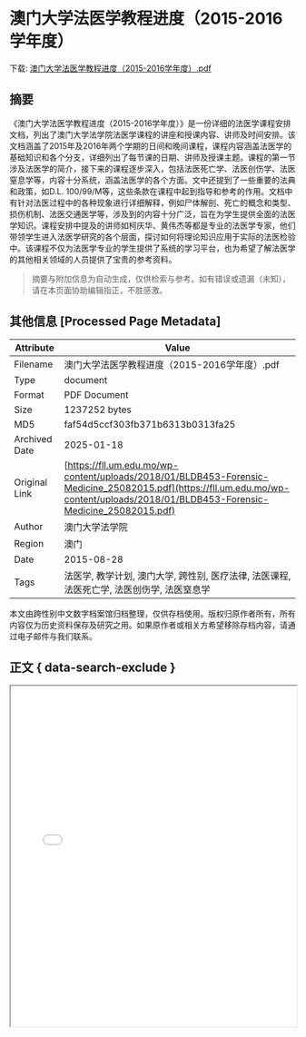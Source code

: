 # 澳门大学法医学教程进度（2015-2016学年度）

<!-- tcd_download_link -->
下载: <a href="../澳门大学法医学教程进度（2015-2016学年度）.pdf" download>澳门大学法医学教程进度（2015-2016学年度）.pdf</a>
<!-- tcd_download_link_end -->

## 摘要

<!-- tcd_abstract -->
《澳门大学法医学教程进度（2015-2016学年度）》是一份详细的法医学课程安排文档，列出了澳门大学法学院法医学课程的讲座和授课内容、讲师及时间安排。该文档涵盖了2015年及2016年两个学期的日间和晚间课程，课程内容涵盖法医学的基础知识和各个分支，详细列出了每节课的日期、讲师及授课主题。课程的第一节涉及法医学的简介，接下来的课程逐步深入，包括法医死亡学、法医创伤学、法医窒息学等，内容十分系统，涵盖法医学的各个方面。文中还提到了一些重要的法典和政策，如D.L. 100/99/M等，这些条款在课程中起到指导和参考的作用。文档中有针对法医过程中的各种现象进行详细解释，例如尸体解剖、死亡的概念和类型、损伤机制、法医交通医学等，涉及到的内容十分广泛，旨在为学生提供全面的法医学知识。课程安排中提及的讲师如柯庆华、黄伟杰等都是专业的法医学专家，他们带领学生进入法医学研究的各个层面，探讨如何将理论知识应用于实际的法医检验中。该课程不仅为法医学专业的学生提供了系统的学习平台，也为希望了解法医学的其他相关领域的人员提供了宝贵的参考资料。

<!-- tcd_abstract_end -->

> 摘要与附加信息为自动生成，仅供检索与参考。如有错误或遗漏（未知），请在本页面协助编辑指正，不胜感激。

## 其他信息 [Processed Page Metadata]

| Attribute       | Value                                  |
|-----------------|----------------------------------------|
| Filename        | 澳门大学法医学教程进度（2015-2016学年度）.pdf                             |
| Type            | document                                 |
| Format          | PDF Document                               |
| Size            | 1237252 bytes                           |
| MD5             | faf54d5ccf303fb371b6313b0313fa25                                  |
| Archived Date   | 2025-01-18                             |
| Original Link   | [https://fll.um.edu.mo/wp-content/uploads/2018/01/BLDB453-Forensic-Medicine_25082015.pdf](https://fll.um.edu.mo/wp-content/uploads/2018/01/BLDB453-Forensic-Medicine_25082015.pdf)                         |
| Author          | 澳门大学法学院                               |
| Region          | 澳门                               |
| Date            | 2015-08-28                                 |
| Tags            | 法医学, 教学计划, 澳门大学, 跨性别, 医疗法律, 法医课程, 法医死亡学, 法医创伤学, 法医窒息学                                 |

本文由跨性别中文数字档案馆归档整理，仅供存档使用。版权归原作者所有，所有内容仅为历史资料保存及研究之用。如果原作者或相关方希望移除存档内容，请通过电子邮件与我们联系。

## 正文 { data-search-exclude }

<!-- tcd_main_text -->
<iframe src="../澳门大学法医学教程进度（2015-2016学年度）.pdf" width="100%" height="600px">
    <p>无法显示PDF，请下载查看。</p>
</iframe>
<!-- tcd_main_text_end -->

